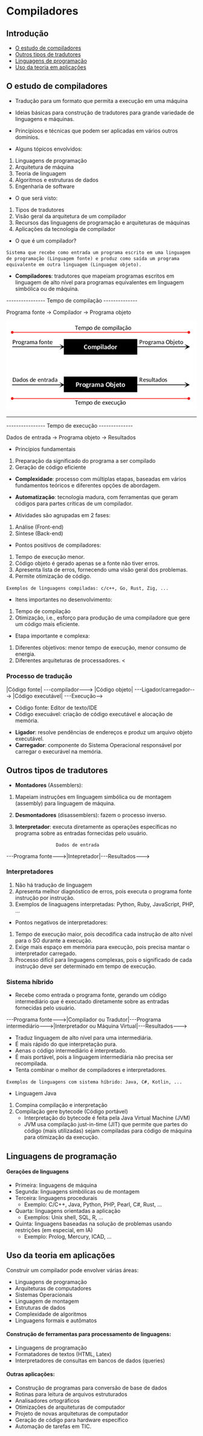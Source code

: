# Compiladores
## Introdução

- [O estudo de compiladores](#o-estudo-de-compiladores)
- [Outros tipos de tradutores](#outros-tipos-de-tradutores)
- [Linguagens de programação](#linguagens-de-programação)
- [Uso da teoria em aplicações](#uso-da-teoria-em-aplicações)

## O estudo de compiladores
* Tradução para um formato que permita a execução em uma máquina
* Ideias básicas para construção de tradutores para grande variedade de linguagens e máquinas.
* Princípioos e técnicas que podem ser aplicadas em vários outros domínios.

* Alguns tópicos envolvidos:
1.  Linguagens de programação
2. Arquitetura de máquina
3. Teoria de linguagem
4. Algoritmos e estruturas de dados
5. Engenharia de software

* O que será visto:
1. Tipos de tradutores
2. Visão geral da arquitetura de um compilador
3. Recursos das linguagens de programação e arquiteturas de máquinas
4. Aplicações da tecnologia de compilador

* O que é um compilador?

```
Sistema que recebe como entrada um programa escrito em uma linguagem de programação (Linguagem fonte) e produz como saída um programa equivalente em outra linguagem (Linguagem objeto).
```

* <b>Compiladores</b>: tradutores que mapeiam programas escritos em linguagem de alto nível para programas equivalentes em linguagem símbólica ou de máquina.

---------------- Tempo de compilação --------------

Programa fonte -> Compilador -> Programa objeto

<img src="https://raw.githubusercontent.com/Compilers-INF0337-2024-1/studies/main/parte01/img01.png">
<hr/>

---------------- Tempo de execução --------------

Dados de entrada -> Programa objeto -> Resultados

* Princípios fundamentais
1. Preparação da significado do programa a ser compilado
2. Geração de código eficiente

* <b>Complexidade</b>: processo com múltiplas etapas, baseadas em vários fundamentos teóricos e diferentes opções de abordagem.
* <b>Automatização</b>: tecnologia madura, com ferramentas que geram códigos para partes críticas de um compilador.

* Atividades são agrupadas em 2 fases:
1. Análise (Front-end)
2. Síntese (Back-end)

* Pontos positivos de compiladores:
1. Tempo de execução menor.
2. Código objeto é gerado apenas se a fonte não tiver erros.
3. Apresenta lista de erros, fornecendo uma visão geral dos problemas.
4. Permite otimização de código.

```Exemplos de linguagens compiladas: c/c++, Go, Rust, Zig, ...```

* Itens importantes no desenvolvimento:
1. Tempo de compilação
2. Otimização, i.e., esforço para produção de uma compiladore que gere um código mais eficiente.
* Etapa importante e complexa:
1. Diferentes objetivos: menor tempo de execução, menor consumo de energia.
2. Diferentes arquiteturas de processadores.
<
### Processo de tradução
|Código fonte| ---compilador---> |Código objeto| ---Ligador/carregador---> |Código executável| ---Execução-->

- Código fonte: Editor de texto/IDE
- Código execuável: criação de código executável e alocação de memória.

* <b>Ligador</b>: resolve pendências de endereços e produz um arquivo objeto executável.
* <b>Carregador</b>: componente do Sistema Operacional responsável por carregar o execurável na memória.


## Outros tipos de tradutores
* <b>Montadores</b> (Assemblers):
1. Mapeiam instruções em linguagem simbólica ou de montagem (assembly) para linguagem de máquina.
2. <b>Desmontadores</b> (disassemblers): fazem o processo inverso.
3. <b>Interpretador</b>: executa diretamente as operações específicas no programa sobre as entradas fornecidas pelo usuário.

                      Dados de entrada      
---Programa fonte--->|Intepretador|---Resultados--->

### Interpretadores
1. Não há tradução de linguagem
2. Apresenta melhor diagnóstico de erros, pois executa o programa fonte instrução por instrução.
3. Exemplos de linaguagens interpretadas: Python, Ruby, JavaScript, PHP, ...

* Pontos negativos de interpretadores:
1. Tempo de execução maior, pois decodifica cada instrução de alto nível para o SO durante a execução.
2. Exige mais espaço em memória para execução, pois precisa mantar o interpretador carregado.
3. Processo difícil para linguagens complexas, pois o significado de cada instrução deve ser determinado em tempo de execução.

### Sistema híbrido
* Recebe como entrada o programa fonte, gerando um código intermediário que é executado diretamente sobre as entradas fornecidas pelo usuário.

---Programa fonte--->|Compilador ou Tradutor|---Programa intermediário--->|Interpretador ou Máquina Virtual|---Resultados--->

* Traduz linguagem de alto nível para uma intermediária.
* É mais rápido do que interpretação pura.
* Aenas o código intermediário é interpretado.
* É mais portável, pois a linguagem intermediária não precisa ser recompilada.
* Tenta combinar o melhor de compiladores e interpretadores.

```Exemplos de linguagens com sistema híbrido: Java, C#, Kotlin, ...```

* Linguagem Java
1. Compina compilação e interpretação
2. Compilação gere bytecode (Código portável)
    * Interpretação do bytecode é feita pela Java Virtual Machine (JVM)
    * JVM usa compilação just-in-time (JIT) que permite que partes do código (mais utilizadas) sejam compiladas para código de máquina para otimização da execução.



## Linguagens de programação
#### Gerações de linguagens
* Primeira: linguagens de máquina
* Segunda: linguagens simbólicas ou de montagem
* Terceira: linguagens procedurais
    * Exemplo: C/C++, Java, Python, PHP, Pearl, C#, Rust, ...
* Quarta: linguagens orientadas a aplicação
    * Exemplos: Unix shell, SQL, R, ...
* Quinta: linguagens baseadas na solução de problemas usando restrições (em especial, em IA)
    * Exemplo: Prolog, Mercury, ICAD, ...

## Uso da teoria em aplicações
Construir um compilador pode envolver várias áreas:
* Linguagens de programação
* Arquiteturas de computadores
* Sistemas Operacionais
* Linguagem de montagem
* Estruturas de dados
* Complexidade de algoritmos
* Linguagens formais e autômatos

#### Construção de ferramentas para processamento de linguagens:
* Linguagens de programação
* Formatadores de textos (HTML, Latex)
* Interpretadores de consultas em bancos de dados (queries)
#### Outras aplicações:
* Construção de programas para conversão de base de dados
* Rotinas para leitura de arquivos estruturados
* Analisadores ortográficos
* Otimizações de arquiteturas de computador
* Projeto de novas arquiteturas de computador
* Geração de código para hardware específico
* Automação de tarefas em TIC.
